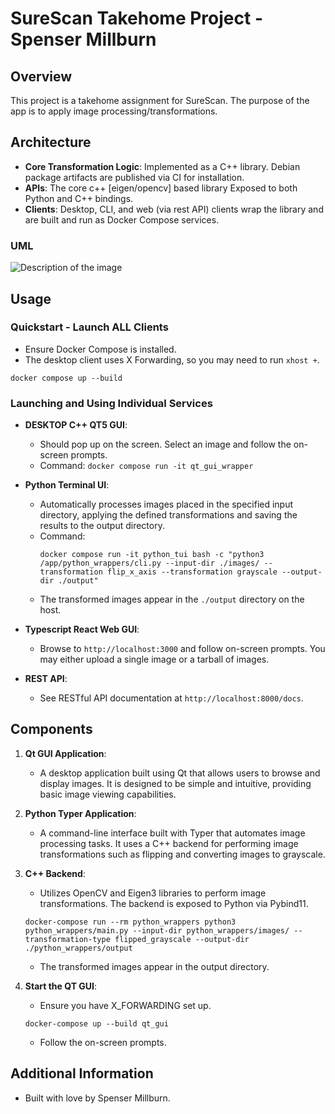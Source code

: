 # SureScan Takehome Project - Spenser Millburn

## Overview
This project is a takehome assignment for SureScan. The purpose of the app is to apply image processing/transformations.

## Architecture

- **Core Transformation Logic**: Implemented as a C++ library. Debian package artifacts are published via CI for installation.
- **APIs**: The core c++ [eigen/opencv] based library Exposed to both Python and C++ bindings.
- **Clients**: Desktop, CLI, and web (via rest API) clients wrap the library and are built and run as Docker Compose services.

### UML
<img src="path/to/your/image.svg" alt="Description of the image">

## Usage

### Quickstart - Launch ALL Clients
- Ensure Docker Compose is installed.
- The desktop client uses X Forwarding, so you may need to run `xhost +`.

```shell
docker compose up --build
```

### Launching and Using Individual Services

- **DESKTOP C++ QT5 GUI**: 
  - Should pop up on the screen. Select an image and follow the on-screen prompts.
  - Command: `docker compose run -it qt_gui_wrapper`

- **Python Terminal UI**: 
  - Automatically processes images placed in the specified input directory, applying the defined transformations and saving the results to the output directory.
  - Command: 
    ```shell
    docker compose run -it python_tui bash -c "python3 /app/python_wrappers/cli.py --input-dir ./images/ --transformation flip_x_axis --transformation grayscale --output-dir ./output"
    ```
  - The transformed images appear in the `./output` directory on the host.

- **Typescript React Web GUI**: 
  - Browse to `http://localhost:3000` and follow on-screen prompts. You may either upload a single image or a tarball of images.

- **REST API**: 
  - See RESTful API documentation at `http://localhost:8000/docs`.

## Components

1. **Qt GUI Application**: 
   - A desktop application built using Qt that allows users to browse and display images. It is designed to be simple and intuitive, providing basic image viewing capabilities.

2. **Python Typer Application**: 
   - A command-line interface built with Typer that automates image processing tasks. It uses a C++ backend for performing image transformations such as flipping and converting images to grayscale.

3. **C++ Backend**: 
   - Utilizes OpenCV and Eigen3 libraries to perform image transformations. The backend is exposed to Python via Pybind11.

   ```shell
   docker-compose run --rm python_wrappers python3 python_wrappers/main.py --input-dir python_wrappers/images/ --transformation-type flipped_grayscale --output-dir ./python_wrappers/output
   ```
   - The transformed images appear in the output directory.

4. **Start the QT GUI**: 
   - Ensure you have X_FORWARDING set up.
   ```shell
   docker-compose up --build qt_gui
   ```
   - Follow the on-screen prompts.

## Additional Information

- Built with love by Spenser Millburn.
